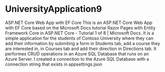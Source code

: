 # UniversityApplication9
ASP.NET Core Web App with EF Core
This is an ASP.NET Core Web App with EF Core based on the Microsoft Docs tutorial Razor Pages with Entity Framework Core in ASP.NET Core - Tutorial 1 of 8 | Microsoft Docs. 
It is a simple application for the students of Contoso University where they can add their information by submiting a form in Students tab, add a course they are interested in, in
Courses tab and add their direction in Directions tab.
It performes CRUD operations in an Azure SQL Database that runs on an Azure Server. I created a connection to the Azure SQL Database with a connection string that exists in appsettings.json 
